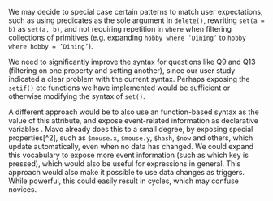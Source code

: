 We may decide to special case certain patterns to match user
expectations, such as using predicates as the sole argument in
`delete()`, rewriting
`set(a = b)` as
`set(a, b)`, and not requiring
repetition in `where` when
filtering collections of primitives (e.g. expanding
`hobby where ’Dining’` to
`hobby where hobby = ’Dining’`).

We need to significantly improve the syntax for questions like Q9 and
Q13 (filtering on one property and setting another), since our user
study indicated a clear problem with the current syntax. Perhaps
exposing the `setif()` etc
functions we have implemented would be sufficient or otherwise modifying
the syntax of `set()`.

A different approach would be to also use an function-based syntax as
the value of this attribute, and expose event-related information as
declarative variables . Mavo already does this to a small degree, by
exposing special properties[^2], such as
`$mouse.x`,
`$mouse.y`,
`$hash`,
`$now` and others, which
update automatically, even when no data has changed. We could expand
this vocabulary to expose more event information (such as which key is
pressed), which would also be useful for expressions in general. This
approach would also make it possible to use data changes as triggers.
While powerful, this could easily result in cycles, which may confuse
novices.